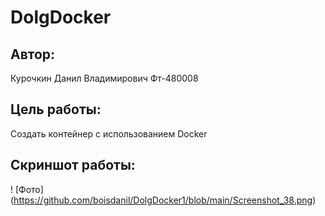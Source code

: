 # DolgDocker
## Автор: 
Курочкин Данил Владимирович Фт-480008
## Цель работы: 
Создать контейнер с использованием Docker
## Cкриншот работы:
! [Фото] (https://github.com/boisdanil/DolgDocker1/blob/main/Screenshot_38.png)

